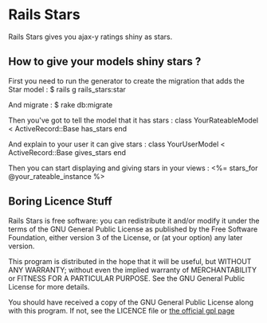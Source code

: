 Rails Stars
===========

Rails Stars gives you ajax-y ratings shiny as stars.


How to give your models shiny stars ?
-------------------------------------

First you need to run the generator to create the migration that
adds the Star model :
    $ rails g rails_stars:star

And migrate :
    $ rake db:migrate

Then you've got to tell the model that it has stars :
    class YourRateableModel < ActiveRecord::Base
      has_stars
    end

And explain to your user it can give stars :
    class YourUserModel < ActiveRecord::Base
      gives_stars
    end

Then you can start displaying and giving stars in your views :
    <%= stars_for @your_rateable_instance %>


Boring Licence Stuff
--------------------

Rails Stars is free software: you can redistribute it and/or modify
it under the terms of the GNU General Public License as published by
the Free Software Foundation, either version 3 of the License, or
(at your option) any later version.

This program is distributed in the hope that it will be useful,
but WITHOUT ANY WARRANTY; without even the implied warranty of
MERCHANTABILITY or FITNESS FOR A PARTICULAR PURPOSE.  See the
GNU General Public License for more details.

You should have received a copy of the GNU General Public License
along with this program.  If not, see the LICENCE file or
[the official gpl page](http://www.gnu.org/licenses/)
